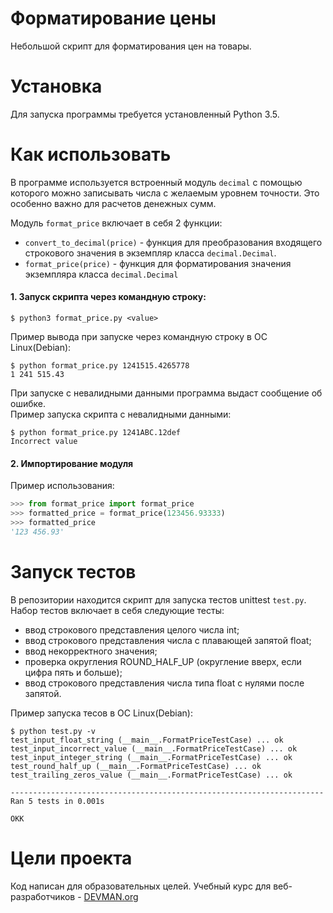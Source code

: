 # Форматирование цены

Небольшой скрипт для форматирования цен на товары. 

# Установка

Для запуска программы требуется установленный Python 3.5. 

# Как использовать

В программе используется встроенный модуль ```decimal``` с помощью которого можно записывать числа с желаемым уровнем точности. Это особенно важно  для расчетов денежных сумм.  

Модуль ```format_price``` включает в себя 2 функции:  
- ```convert_to_decimal(price)``` - функция для преобразования входящего строкового значения в экземпляр класса ```decimal.Decimal```.
- ```format_price(price)``` - функция для форматирования значения экземпляра класса ```decimal.Decimal```

#### 1. Запуск скрипта через командную строку:
```
$ python3 format_price.py <value>
```
Пример вывода при запуске через командную строку в ОС Linux(Debian):
```
$ python format_price.py 1241515.4265778
1 241 515.43
```
При запуске с невалидными данными программа выдаст сообщение об ошибке.  
Пример запуска скрипта с невалидными данными:  
```
$ python format_price.py 1241ABC.12def
Incorrect value
```
#### 2. Импортирование модуля
Пример использования:

```python
>>> from format_price import format_price
>>> formatted_price = format_price(123456.93333)
>>> formatted_price
'123 456.93'
```

# Запуск тестов
В репозитории находится скрипт для запуска тестов unittest ```test.py```. 
Набор тестов включает в себя следующие тесты:  
- ввод строкового представления целого числа int;
- ввод строкового представления числа с плавающей запятой float;
- ввод некорректного значения;
- проверка округления  ROUND_HALF_UP (округление вверх, если цифра пять и больше);
- ввод строкового представления числа типа float с нулями после запятой.  

Пример запуска тесов в OC Linux(Debian):

```
$ python test.py -v
test_input_float_string (__main__.FormatPriceTestCase) ... ok
test_input_incorrect_value (__main__.FormatPriceTestCase) ... ok
test_input_integer_string (__main__.FormatPriceTestCase) ... ok
test_round_half_up (__main__.FormatPriceTestCase) ... ok
test_trailing_zeros_value (__main__.FormatPriceTestCase) ... ok

----------------------------------------------------------------------
Ran 5 tests in 0.001s

OKK
```

# Цели проекта

Код написан для образовательных целей. Учебный курс для веб-разработчиков - [DEVMAN.org](https://devman.org)
